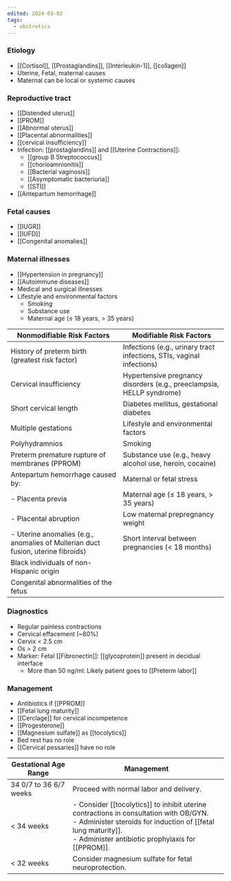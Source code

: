 ```yaml
---
edited: 2024-03-02
tags:
  - obstretics
---
```


### Etiology 
- [[Cortisol]], [[Prostaglandins]], [[Interleukin-1]], [[collagen]] 
- Uterine, Fetal, maternal causes
- Maternal can be local or systemic causes
### Reproductive tract 
- [[Distended uterus]] 
- [[PROM]] 
- [[Abnormal uterus]] 
- [[Placental abnormalities]] 
- [[cervical insufficiency]] 
- Infection: [[prostaglandins]] and [[Uterine Contractions]]: 
	- [[group B Streptococcus]] 
	- [[chorioamnionitis]]
	- [[Bacterial vaginosis]] 
	- [[Asymptomatic bacteriuria]] 
	- [[STI]] 
- [[Antepartum hemorrhage]] 
### Fetal causes
- [[IUGR]] 
- [[IUFD]]
- [[Congenital anomalies]] 

### Maternal illnesses
- [[Hypertension in pregnancy]] 
- [[Autoimmune diseases]]
- Medical and surgical illnesses 
- Lifestyle and environmental factors
	- Smoking
	- Substance use
	- Maternal age (≤ 18 years, > 35 years)

| Nonmodifiable Risk Factors                         | Modifiable Risk Factors                               |
|---------------------------------------------------|--------------------------------------------------------|
| History of preterm birth (greatest risk factor)   | Infections (e.g., urinary tract infections, STIs, vaginal infections) |
| Cervical insufficiency                            | Hypertensive pregnancy disorders (e.g., preeclampsia, HELLP syndrome) |
| Short cervical length                             | Diabetes mellitus, gestational diabetes                |
| Multiple gestations                              | Lifestyle and environmental factors                    |
| Polyhydramnios                                   | Smoking                                                |
| Preterm premature rupture of membranes (PPROM)   | Substance use (e.g., heavy alcohol use, heroin, cocaine) |
| Antepartum hemorrhage caused by:                 | Maternal or fetal stress                              |
| - Placenta previa                                | Maternal age (≤ 18 years, > 35 years)                 |
| - Placental abruption                            | Low maternal prepregnancy weight                      |
| - Uterine anomalies (e.g., anomalies of Mullerian duct fusion, uterine fibroids) | Short interval between pregnancies (< 18 months)       |
| Black individuals of non-Hispanic origin         |                                                        |
| Congenital abnormalities of the fetus            |                                                        |

### Diagnostics
- Regular painless contractions
- Cervical effacement (~80%)
- Cervix < 2.5 cm
- Os > 2 cm
- Marker: Fetal [[Fibronectin]]: [[glycoprotein]] present in decidual interface
	- More than 50 ng/ml: Likely patient goes to [[Preterm labor]] 

### Management
- Antibiotics if [[PPROM]] 
- [[Fetal lung maturity]] 
- [[Cerclage]] for cervical incompetence
- [[Progesterone]]
- [[Magnesium sulfate]] as [[tocolytics]] 
- Bed rest has no role
- [[Cervical pessaries]] have no role 

| Gestational Age Range  | Management                                                                                                                                                                                                      |
| ---------------------- | --------------------------------------------------------------------------------------------------------------------------------------------------------------------------------------------------------------- |
| 34 0/7 to 36 6/7 weeks | Proceed with normal labor and delivery.                                                                                                                                                                         |
| < 34 weeks             | - Consider [[tocolytics]] to inhibit uterine contractions in consultation with OB/GYN.<br>- Administer steroids for induction of [[fetal lung maturity]].<br>- Administer antibiotic prophylaxis for [[PPROM]]. |
| < 32 weeks             | Consider magnesium sulfate for fetal neuroprotection.                                                                                                                                                           |